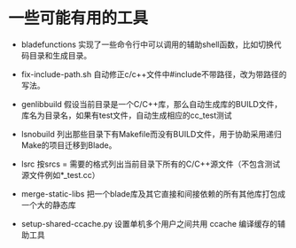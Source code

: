 # 一些可能有用的工具 #

- bladefunctions
实现了一些命令行中可以调用的辅助shell函数，比如切换代码目录和生成目录。

- fix-include-path.sh
自动修正c/c++文件中#include不带路径，改为带路径的写法。

- genlibbuild
假设当前目录是一个C/C++库，那么自动生成库的BUILD文件，库名为目录名，如果有test文件，自动生成相应的cc_test测试

- lsnobuild
列出那些目录下有Makefile而没有BUILD文件，用于协助采用递归Make的项目迁移到Blade。

- lsrc
按srcs = 需要的格式列出当前目录下所有的C/C++源文件（不包含测试源文件例如*_test.cc）

- merge-static-libs
把一个blade库及其它直接和间接依赖的所有其他库打包成一个大的静态库

- setup-shared-ccache.py
设置单机多个用户之间共用 ccache 编译缓存的辅助工具
